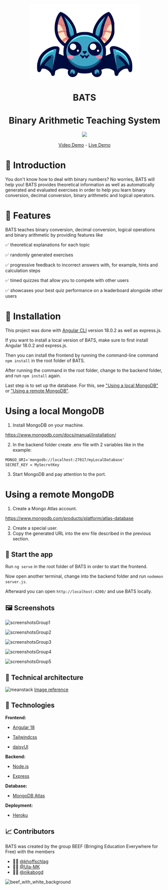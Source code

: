 <p align="center"> <img src="src/assets/bats_logo.png" width="350"> </p>

<h1 align="center" style="font-weight: bold;">BATS</h1>

<h1 align="center"> Binary Arithmetic Teaching System </h1>

<p align="center"> <img src="https://img.shields.io/badge/Universität Duisburg Essen-Advanced Web technologies-blue"/> </p>

<p align="center"> <a href="">Video Demo</a> - <a href="https://uni-project-bats-2d2ac9526513.herokuapp.com">Live Demo </a> </p>

# 🦇 Introduction

You don't know how to deal with binary numbers? No worries, BATS will help you! BATS provides theoretical information as well as automatically generated and evaluated exercises in order to help you learn binary conversion, decimal conversion, binary arithmetic and logical operators.

# 🧰 Features

BATS teaches binary conversion, decimal conversion, logical operations and binary arithmetic by providing features like

✅ theoretical explanations for each topic

✅ randomly generated exercises

✅ progressive feedback to incorrect answers with, for example, hints and calculation steps

✅ timed quizzes that allow you to compete with other users

✅ showcases your best quiz performance on a leaderboard alongside other users

# 🔨 Installation

This project was done with [Angular CLI](https://github.com/angular/angular-cli) version 18.0.2 as well as express.js.

If you want to install a local version of BATS, make sure to first install Angular 18.0.2 and express.js.

Then you can install the frontend by running the command-line command `npm install` in the root folder of BATS.

After running the command in the root folder, change to the backend folder, and run `npm install` again.

Last step is to set up the database. For this, see ["Using a local MongoDB"](#Using-a-local-MongoDB) or ["Using a remote MongoDB"](#Using-a-remote-MongoDB).

# Using a local MongoDB

1. Install MongoDB on  your machine.

https://www.mongodb.com/docs/manual/installation/

2. In the backend folder create .env file with 2 variables like in the example:
```
MONGO_URI='mongodb://localhost:27017/myLocalDatabase'
SECRET_KEY = MySecretKey
```

3. Start MongoDB and pay attention to the port.

# Using a remote MongoDB

1. Create a Mongo Atlas account. 

https://www.mongodb.com/products/platform/atlas-database

2. Create a special user.
3. Copy the generated URL into the env file described in the previous section.

## 🚀 Start the app

Run `ng serve` in the root folder of BATS in order to start the frontend.

Now open another terminal, change into the backend folder and run `nodemon server.js`.

Afterward you can open `http://localhost:4200/` and use BATS locally.

## 🖼️ Screenshots 

![screenshotsGroup1](https://github.com/user-attachments/assets/08a7023e-aa24-4962-ba51-7462970dffc1)



![screenshotsGroup2](https://github.com/user-attachments/assets/116837a8-932e-4ea6-957b-710579decfd1)



![screenshotsGroup3](https://github.com/user-attachments/assets/ed0b04c8-92b3-4f5c-9bff-88047780b627)



![screenshotsGroup4](https://github.com/user-attachments/assets/30a5711d-2fea-49b2-a478-646f2495127a)



![screenshotsGroup5](https://github.com/user-attachments/assets/a6143465-24fc-47ce-a0f3-f51e8e1f8f63)



## 🧱 Technical architecture 

![meanstack](https://github.com/user-attachments/assets/135dced0-068d-4fad-b665-3bbae2d2740a)
[Image reference](https://www.practicallogix.com/building-web-applications-with-mean-stack/)


## 🔎 Technologies 

**Frontend:**

- [Angular 18](https://angular.dev/)

- [Tailwindcss](https://tailwindcss.com/)

- [daisyUI](https://daisyui.com/)

**Backend:**

- [Node.js](https://nodejs.org/en)

- [Express](https://expressjs.com/de/)

**Database:**

- [MongoDB Atlas](https://www.mongodb.com/products/platform/atlas-database)

**Deployment:**

- [Heroku](https://dashboard.heroku.com/)

## 📈 Contributors
BATS was created by the group BEEF (Bringing Education Everywhere for Free) with the members
- 🧑‍💻 [@khoffschlag](https://github.com/khoffschlag)
- 👩‍💻 [@Ula-MK](https://github.com/Ula-MK)
- 👩‍💻 [@nikabogd](https://github.com/nikabogd)

![beef_with_white_background](https://github.com/user-attachments/assets/e46f6d5c-e493-4b54-ac08-f80daf1d4ce9)
